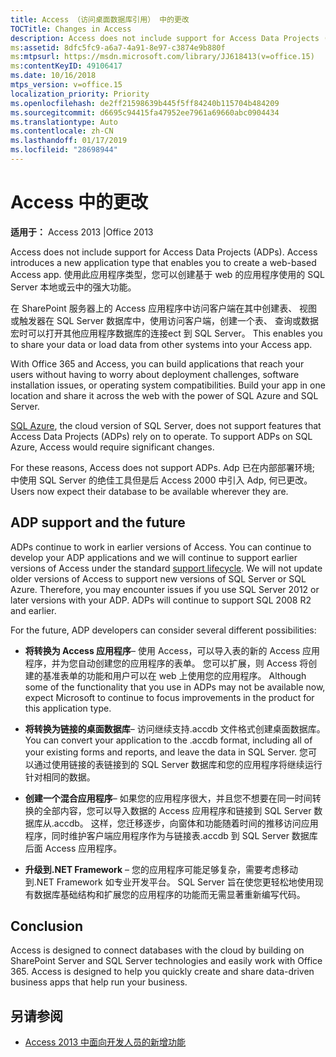 ```yaml
---
title: Access （访问桌面数据库引用） 中的更改
TOCTitle: Changes in Access
description: Access does not include support for Access Data Projects (ADPs). Access introduces a new application type that enables you to create a web-based Access app.
ms:assetid: 8dfc5fc9-a6a7-4a91-8e97-c3874e9b880f
ms:mtpsurl: https://msdn.microsoft.com/library/JJ618413(v=office.15)
ms:contentKeyID: 49106417
ms.date: 10/16/2018
mtps_version: v=office.15
localization_priority: Priority
ms.openlocfilehash: de2ff21598639b445f5ff84240b115704b484209
ms.sourcegitcommit: d6695c94415fa47952ee7961a69660abc0904434
ms.translationtype: Auto
ms.contentlocale: zh-CN
ms.lasthandoff: 01/17/2019
ms.locfileid: "28698944"
---
```

# <a name="changes-in-access"></a>Access 中的更改

**适用于：** Access 2013 |Office 2013

Access does not include support for Access Data Projects (ADPs). Access introduces a new application type that enables you to create a web-based Access app. 使用此应用程序类型，您可以创建基于 web 的应用程序使用的 SQL Server 本地或云中的强大功能。

在 SharePoint 服务器上的 Access 应用程序中访问客户端在其中创建表、 视图或触发器在 SQL Server 数据库中，使用访问客户端，创建一个表、 查询或数据宏时可以打开其他应用程序数据库的连接ect 到 SQL Server。 This enables you to share your data or load data from other systems into your Access app.

With Office 365 and Access, you can build applications that reach your users without having to worry about deployment challenges, software installation issues, or operating system compatibilities. Build your app in one location and share it across the web with the power of SQL Azure and SQL Server.

[SQL Azure](https://docs.microsoft.com/azure/sql-database/sql-database-technical-overview), the cloud version of SQL Server, does not support features that Access Data Projects (ADPs) rely on to operate. To support ADPs on SQL Azure, Access would require significant changes.

For these reasons, Access does not support ADPs. Adp 已在内部部署环境; 中使用 SQL Server 的绝佳工具但是后 Access 2000 中引入 Adp, 何已更改。 Users now expect their database to be available wherever they are.

## <a name="adp-support-and-the-future"></a>ADP support and the future

ADPs continue to work in earlier versions of Access. You can continue to develop your ADP applications and we will continue to support earlier versions of Access under the standard [support lifecycle](https://support.microsoft.com/lifecycle/search). We will not update older versions of Access to support new versions of SQL Server or SQL Azure. Therefore, you may encounter issues if you use SQL Server 2012 or later versions with your ADP. ADPs will continue to support SQL 2008 R2 and earlier.

For the future, ADP developers can consider several different possibilities:

- **将转换为 Access 应用程序**– 使用 Access，可以导入表的新的 Access 应用程序，并为您自动创建您的应用程序的表单。 您可以扩展，则 Access 将创建的基准表单的功能和用户可以在 web 上使用您的应用程序。 Although some of the functionality that you use in ADPs may not be available now, expect Microsoft to continue to focus improvements in the product for this application type.

- **将转换为链接的桌面数据库**– 访问继续支持.accdb 文件格式创建桌面数据库。 You can convert your application to the .accdb format, including all of your existing forms and reports, and leave the data in SQL Server. 您可以通过使用链接的表链接到的 SQL Server 数据库和您的应用程序将继续运行针对相同的数据。

- **创建一个混合应用程序**– 如果您的应用程序很大，并且您不想要在同一时间转换的全部内容，您可以导入数据的 Access 应用程序和链接到 SQL Server 数据库从.accdb。 这样，您迁移逐步，向窗体和功能随着时间的推移访问应用程序，同时维护客户端应用程序作为与链接表.accdb 到 SQL Server 数据库后面 Access 应用程序。

- **升级到.NET Framework** – 您的应用程序可能足够复杂，需要考虑移动到.NET Framework 如专业开发平台。 SQL Server 旨在使您更轻松地使用现有数据库基础结构和扩展您的应用程序的功能而无需显著重新编写代码。

## <a name="conclusion"></a>Conclusion

Access is designed to connect databases with the cloud by building on SharePoint Server and SQL Server technologies and easily work with Office 365. Access is designed to help you quickly create and share data-driven business apps that help run your business.

## <a name="see-also"></a>另请参阅

- [Access 2013 中面向开发人员的新增功能](https://docs.microsoft.com/office/vba/access/concepts/miscellaneous/new-in-access-for-developers)


